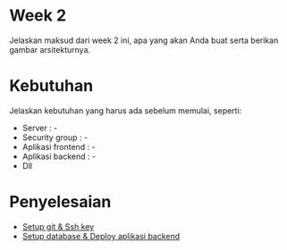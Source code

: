 # Week 2
Jelaskan maksud dari week 2 ini, apa yang akan Anda buat serta berikan gambar arsitekturnya.

# Kebutuhan
Jelaskan kebutuhan yang harus ada sebelum memulai, seperti:
- Server : -
- Security group : -
- Aplikasi frontend : -
- Aplikasi backend : -
- Dll

# Penyelesaian
- [Setup git & Ssh key](week-2/setup-git-dan-ssh-key)
- [Setup database & Deploy aplikasi backend](week-2/setup-database-dan-deploy-aplikasi-backend)
